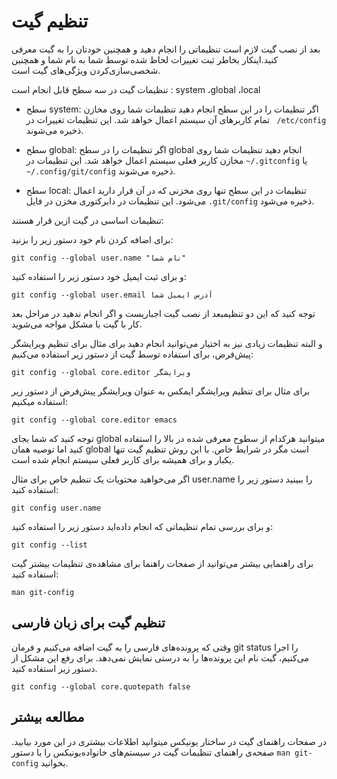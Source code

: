 تنظیم گیت
====

بعد از نصب گیت لازم است تنظیماتی را انجام دهید و همچنین خودتان را به گیت معرفی کنید.اینکار بخاطر ثبت تغییرات لحاظ شده توسط شما به نام شما و همچنین شخصی‌سازی‌کردن ویژگی‌های گیت است. 

تنظیمات گیت در سه سطح قابل انجام است : system ،global  ،local

* سطح system: اگر تنظیمات را در این سطح انجام دهید تنظیمات شما روی مخازن تمام کاربرهای آن سیستم اعمال خواهد شد. این تنظیمات تغییرات در ` /etc/config` ذخیره می‌شوند.

* سطح global: اگر تنظیمات را در سطح global انجام دهید تنظیمات شما روی مخازن کاربر فعلی سیستم اعمال خواهد شد. این تنظیمات در `~/.gitconfig` یا `~/.config/git/config` ذخیره می‌شوند.

* سطح local: تنظیمات در این سطح تنها روی مخزنی که در آن قرار دارید اعمال می‌شود. این تنظیمات در دایرکتوری مخزن در فایل `.git/config` ذخیره می‌شود.



تنظیمات اساسی در گیت ازین قرار هستند:


برای اضافه کردن نام خود دستور زیر را بزنید:
```
git config --global user.name "نام شما"
```

و برای ثبت ایمیل خود دستور زیر را استفاده کنید:
```
git config --global user.email آدرس ایمیل شما
```

توجه کنید که این  دو تنظیمبعد از نصب گیت اجباریست و اگر انجام ندهید در مراحل بعد کار با گیت با مشکل مواجه می‌شوید.

و البته تنظیمات زیادی نیز به اختیار می‌توانید انجام دهید برای مثال برای تنظیم ویرایشگر پیش‌فرض، برای استفاده توسط گیت از دستور زیر استفاده می‌کنیم:
```
git config --global core.editor ویرایشگر
```

برای مثال برای تنظیم ویرایشگر ایمکس به عنوان ویرایشگر پیش‌فرض از دستور زیر استفاده میکنیم:


```
git config --global core.editor emacs

```

توجه کنید که شما بجای global میتوانید هرکدام از سطوح معرفی شده در بالا را استفاده کنید اما توصیه همان global است مگر در شرایط خاص. با این روش تنظیم گیت تنها یکبار و برای همیشه برای کاربر فعلی سیستم انجام شده است.

اگر می‌خواهید محتویات یک تنظیم خاص برای مثال user.name را ببینید دستور زیر را استفاده کنید:

```
git config user.name
``` 

و برای بررسی تمام تنظیماتی که انجام داده‌اید دستور زیر را استفاده کنید:
```
git config --list
```



برای راهنمایی بیشتر می‌توانید از صفحات راهنما برای مشاهده‌ی تنظیمات بیشتر گیت استفاده کنید:

```
man git-config

``` 

## تنظیم گیت برای زبان فارسی
وقتی که پرونده‌های فارسی را به گیت اضافه می‌کنیم و فرمان git status را اجرا می‌کنیم، گیت نام این پرونده‌ها را به درستی نمایش نمی‌دهد. برای رفع این مشکل از دستور زیر استفاده کنید.

```
git config --global core.quotepath false
```

## مطالعه بیشتر

در صفحات راهنمای گیت در ساختار یونیکس میتوانید اطلاعات بیشتری در این مورد بیابید. صفحه‌ی راهنمای تنظیمات گیت در سیستم‌های خانواده‌یونیکس را با دستور `man git-config` بخوانید.

